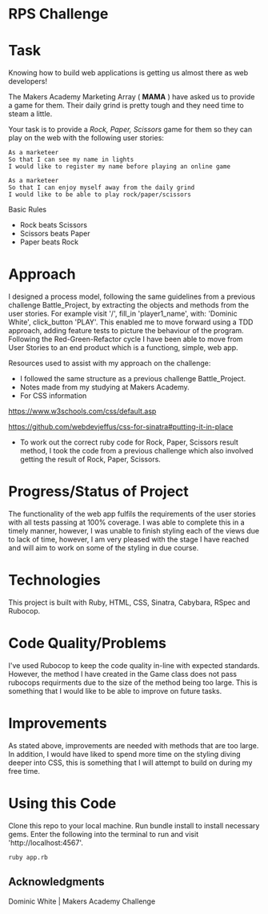 # RPS Challenge

# Task

Knowing how to build web applications is getting us almost there as web developers!

The Makers Academy Marketing Array ( **MAMA** ) have asked us to provide a game for them. Their daily grind is pretty tough and they need time to steam a little.

Your task is to provide a _Rock, Paper, Scissors_ game for them so they can play on the web with the following user stories:

```
As a marketeer
So that I can see my name in lights
I would like to register my name before playing an online game

As a marketeer
So that I can enjoy myself away from the daily grind
I would like to be able to play rock/paper/scissors
```

Basic Rules

- Rock beats Scissors
- Scissors beats Paper
- Paper beats Rock

# Approach
I designed a process model, following the same guidelines from a previous challenge Battle_Project, by extracting the objects and methods from the user stories. For example visit '/', fill_in 'player1_name', with: 'Dominic White', click_button 'PLAY'. This enabled me to move forward using a TDD approach, adding feature tests to picture the behaviour of the program. Following the Red-Green-Refactor cycle I have been able to move from User Stories to an end product which is a functiong, simple, web app.

Resources used to assist with my approach on the challenge:
* I followed the same structure as a previous challenge Battle_Project.
* Notes made from my studying at Makers Academy.
* For CSS information 

 https://www.w3schools.com/css/default.asp
 
 https://github.com/webdevjeffus/css-for-sinatra#putting-it-in-place

* To work out the correct ruby code for Rock, Paper, Scissors result method, I took the code from a previous challenge which also involved getting the result of Rock, Paper, Scissors.

# Progress/Status of Project
The functionality of the web app fulfils the requirements of the user stories with all tests passing at 100% coverage. I was able to complete this in a timely manner, however, I was unable to finish styling each of the views due to lack of time, however, I am very pleased with the stage I have reached and will aim to work on some of the styling in due course. 

# Technologies
This project is built with Ruby, HTML, CSS, Sinatra, Cabybara, RSpec and Rubocop.

# Code Quality/Problems
I've used Rubocop to keep the code quality in-line with expected standards. However, the method I have created in the Game class does not pass rubocops requirments due to the size of the method being too large. This is something that I would like to be able to improve on future tasks.

# Improvements
As stated above, improvements are needed with methods that are too large. In addition, I would have liked to spend more time on the styling diving deeper into CSS, this is something that I will attempt to build on during my free time.

# Using this Code
Clone this repo to your local machine.
Run bundle install to install necessary gems.
Enter the following into the terminal to run and visit 'http://localhost:4567'.

```
ruby app.rb
```

## Acknowledgments

Dominic White |
Makers Academy Challenge
